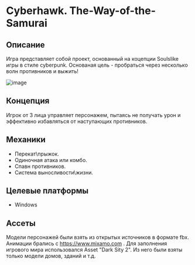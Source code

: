 # Cyberhawk. The-Way-of-the-Samurai

## Описание
Игра представляет собой проект, основанный на коцепции Soulslike игры в стиле cyberpunk. Основаная цель - пробраться через несколько волн противников и выжить!

![image](https://github.com/GGENOR1/Cyberhawk.-The-Way-of-the-Samurai/assets/146382716/d0120ae5-cd8f-457e-815e-cc7203c99654)


## Концепция
Игрок от 3 лица управляет персонажем, пытаясь не получать урон и эффективно избавляться от наступающих противников.

## Механики
- Перекат\прыжок.
- Одиночная атака или комбо.
- Спавн противников.
- Система выносливости\жизни.

## Целевые платформы
- Windows

## Ассеты
Модели персонажей были взять из открытых источников в формате fbx. Анимации брались с https://www.mixamo.com . 
Для заполнения игрового мира использовался Asset "Dark Sity 2". Из него были взяты только модели домов, зданий и т.д.

